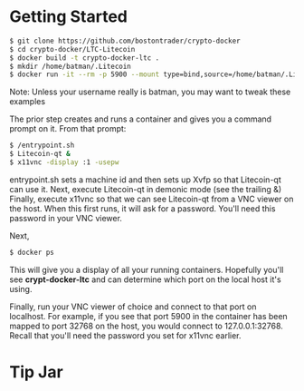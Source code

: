 # Getting Started
```sh
$ git clone https://github.com/bostontrader/crypto-docker
$ cd crypto-docker/LTC-Litecoin
$ docker build -t crypto-docker-ltc . 
$ mkdir /home/batman/.Litecoin
$ docker run -it --rm -p 5900 --mount type=bind,source=/home/batman/.Litecoin,destination=/root/.Litecoin crypto-docker-ltc
```
Note: Unless your username really is batman, you may want to tweak these examples

The prior step creates and runs a container and gives you a command prompt on it.  From that prompt:

```sh
$ /entrypoint.sh
$ Litecoin-qt &
$ x11vnc -display :1 -usepw
```
entrypoint.sh sets a machine id and then sets up Xvfp so that Litecoin-qt can use it.
Next, execute Litecoin-qt in demonic mode (see the trailing &)
Finally, execute x11vnc so that we can see Litecoin-qt from a VNC viewer on the host.  When this first runs, it will ask for a password.  You'll need this password in your VNC viewer.

Next, 
```sh
$ docker ps
```
This will give you a display of all your running containers.  Hopefully you'll see **crypt-docker-ltc** and can determine which port on the local host it's using.

Finally, run your VNC viewer of choice and connect to that port on localhost.  For example, if you see that port 5900 in the container has been mapped to port 32768 on the host, you would connect to 127.0.0.1:32768.  Recall that you'll need the password you set for x11vnc earlier.

# Tip Jar

